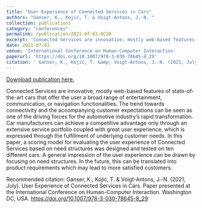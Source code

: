 ```yaml
---
title: "User Experience of Connected Services in Cars"
authors: "Ganser, K., Kojić, T. & Voigt-Antons, J.-N. "
collection: publications
category: "conferences"
permalink: /publication/2021-07-03-OC20    
excerpt: 'Connected Services are innovative, mostly web-based features of state-of-the-art cars that offer the user a broad range of entertainment, communication, or navigation functionalities. The trend towards connectivity and the accompanying customer expectations can be seen as one of the driving forces for the automotive industry’s rapid transformation. Car manufacturers can achieve a competitive advantage only through an extensive service portfolio coupled with great user experience, which is expressed through the fulfillment of underlying customer needs. In this paper, a scoring model for evaluating the user experience of Connected Services based on need structures was designed and tested on ten different cars. A general impression of the user experience can be drawn by focusing on need structures. In the future, this can be translated into product requirements which may lead to more satisfied customers.'
date: 2021-07-03
venue: 'International Conference on Human-Computer Interaction'
paperurl: 'https://doi.org/10.1007/978-3-030-78645-8_29'
citation: ' Ganser, K., Kojić, T. &amp; Voigt-Antons, J.-N. (2021, July). User Experience of Connected Services in Cars. Paper presented at the International Conference on Human-Computer Interaction. Washington DC, USA. https://doi.org/10.1007/978-3-030-78645-8_29  '
---
```


<a href='https://doi.org/10.1007/978-3-030-78645-8_29'>Download publication here.</a>

Connected Services are innovative, mostly web-based features of state-of-the-art cars that offer the user a broad range of entertainment, communication, or navigation functionalities. The trend towards connectivity and the accompanying customer expectations can be seen as one of the driving forces for the automotive industry’s rapid transformation. Car manufacturers can achieve a competitive advantage only through an extensive service portfolio coupled with great user experience, which is expressed through the fulfillment of underlying customer needs. In this paper, a scoring model for evaluating the user experience of Connected Services based on need structures was designed and tested on ten different cars. A general impression of the user experience can be drawn by focusing on need structures. In the future, this can be translated into product requirements which may lead to more satisfied customers.

Recommended citation:  Ganser, K., Kojić, T. & Voigt-Antons, J.-N. (2021, July). User Experience of Connected Services in Cars. Paper presented at the International Conference on Human-Computer Interaction. Washington DC, USA. https://doi.org/10.1007/978-3-030-78645-8_29  